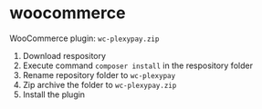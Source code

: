 # woocommerce

WooCommerce plugin: `wc-plexypay.zip`

1. Download respository
2. Execute command `composer install` in the respository folder
3. Rename repository folder to `wc-plexypay`
4. Zip archive the folder to `wc-plexypay.zip`
5. Install the plugin
